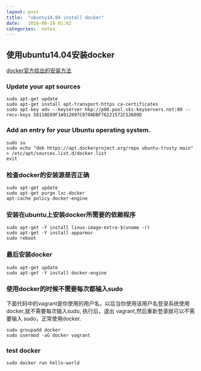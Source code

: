 ```yaml
---
layout: post
title:  "ubuntu14.04 install docker"
date:   2016-06-10 01:02
categories:  notes
---
```


## 使用ubuntu14.04安装docker

[docker官方给出的安装方法](https://docs.docker.com/engine/installation/linux/ubuntulinux/)


### Update your apt sources

```
sudo apt-get update
sudo apt-get install apt-transport-https ca-certificates
sudo apt-key adv --keyserver hkp://p80.pool.sks-keyservers.net:80 --recv-keys 58118E89F3A912897C070ADBF76221572C52609D
```

### Add an entry for your Ubuntu operating system.

```
sudo su
sudo echo "deb https://apt.dockerproject.org/repo ubuntu-trusty main" > /etc/apt/sources.list.d/docker.list
exit
```

### 检查docker的安装源是否正确

```
sudo apt-get update
sudo apt-get purge lxc-docker
apt-cache policy docker-engine

```

### 安装在ubuntu上安装docker所需要的依赖程序

```
sudo apt-get -Y install linux-image-extra-$(uname -r)
sudo apt-get -Y install apparmor
sudo reboot
```

### 最后安装docker

```
sudo apt-get update
sudo apt-get -Y install docker-engine
```

### 使用docker的时候不需要每次都输入**sudo**

下面代码中的vagrant是你使用的用户名，以后当你使用该用户名登录系统使用docker,就不需要每次输入sudo,
执行后，退出 vagrant,然后重新登录就可以不需要输入 sudo，正常使用docker.

```
sudo groupadd docker
sudo usermod -aG docker vagrant
```
### test docker

```
sudo docker run hello-world
```

